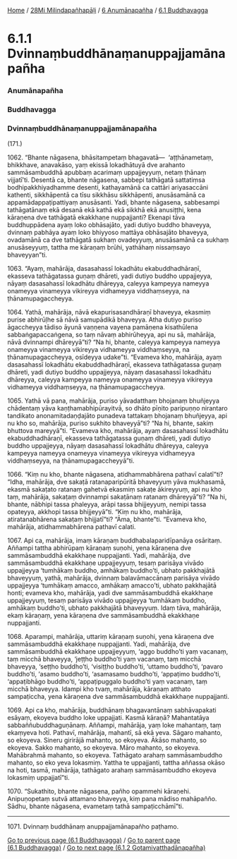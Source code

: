 
[Home](/) / [28Mi Milindapañhapāḷi](/tipitaka/28Mi.md) / [6 Anumānapañha](/tipitaka/28Mi/6.md) / [6.1 Buddhavagga](/tipitaka/28Mi/6/6.1.md)

# 6.1.1 Dvinnaṃbuddhānaṃanuppajjamānapañha

### Anumānapañha

### Buddhavagga

### Dvinnaṃbuddhānaṃanuppajjamānapañha

(171.)

1062\. “Bhante nāgasena, bhāsitampetaṃ bhagavatā—  ‘aṭṭhānametaṃ, bhikkhave, anavakāso, yaṃ ekissā lokadhātuyā dve arahanto sammāsambuddhā apubbaṃ acarimaṃ uppajjeyyuṃ, netaṃ ṭhānaṃ vijjatī’ti. Desentā ca, bhante nāgasena, sabbepi tathāgatā sattatiṃsa bodhipakkhiyadhamme desenti, kathayamānā ca cattāri ariyasaccāni kathenti, sikkhāpentā ca tīsu sikkhāsu sikkhāpenti, anusāsamānā ca appamādappaṭipattiyaṃ anusāsanti. Yadi, bhante nāgasena, sabbesampi tathāgatānaṃ ekā desanā ekā kathā ekā sikkhā ekā anusiṭṭhi, kena kāraṇena dve tathāgatā ekakkhaṇe nuppajjanti? Ekenapi tāva buddhuppādena ayaṃ loko obhāsajāto, yadi dutiyo buddho bhaveyya, dvinnaṃ pabhāya ayaṃ loko bhiyyoso mattāya obhāsajāto bhaveyya, ovadamānā ca dve tathāgatā sukhaṃ ovadeyyuṃ, anusāsamānā ca sukhaṃ anusāseyyuṃ, tattha me kāraṇaṃ brūhi, yathāhaṃ nissaṃsayo bhaveyyan”ti.

1063\. “Ayaṃ, mahārāja, dasasahassī lokadhātu ekabuddhadhāraṇī, ekasseva tathāgatassa guṇaṃ dhāreti, yadi dutiyo buddho uppajjeyya, nāyaṃ dasasahassī lokadhātu dhāreyya, caleyya kampeyya nameyya onameyya vinameyya vikireyya vidhameyya viddhaṃseyya, na ṭhānamupagaccheyya.

1064\. Yathā, mahārāja, nāvā ekapurisasandhāraṇī bhaveyya, ekasmiṃ purise abhirūḷhe sā nāvā samupādikā bhaveyya. Atha dutiyo puriso āgaccheyya tādiso āyunā vaṇṇena vayena pamāṇena kisathūlena sabbaṅgapaccaṅgena, so taṃ nāvaṃ abhirūheyya, api nu sā, mahārāja, nāvā dvinnampi dhāreyyā”ti? “Na hi, bhante, caleyya kampeyya nameyya onameyya vinameyya vikireyya vidhameyya viddhaṃseyya, na ṭhānamupagaccheyya, osīdeyya udake”ti. “Evameva kho, mahārāja, ayaṃ dasasahassī lokadhātu ekabuddhadhāraṇī, ekasseva tathāgatassa guṇaṃ dhāreti, yadi dutiyo buddho uppajjeyya, nāyaṃ dasasahassī lokadhātu dhāreyya, caleyya kampeyya nameyya onameyya vinameyya vikireyya vidhameyya viddhaṃseyya, na ṭhānamupagaccheyya.

1065\. Yathā vā pana, mahārāja, puriso yāvadatthaṃ bhojanaṃ bhuñjeyya chādentaṃ yāva kaṇṭhamabhipūrayitvā, so dhāto pīṇito paripuṇṇo nirantaro tandikato anonamitadaṇḍajāto punadeva tattakaṃ bhojanaṃ bhuñjeyya, api nu kho so, mahārāja, puriso sukhito bhaveyyā”ti? “Na hi, bhante, sakiṃ bhuttova mareyyā”ti. “Evameva kho, mahārāja, ayaṃ dasasahassī lokadhātu ekabuddhadhāraṇī, ekasseva tathāgatassa guṇaṃ dhāreti, yadi dutiyo buddho uppajjeyya, nāyaṃ dasasahassī lokadhātu dhāreyya, caleyya kampeyya nameyya onameyya vinameyya vikireyya vidhameyya viddhaṃseyya, na ṭhānamupagaccheyyā”ti.

1066\. “Kiṃ nu kho, bhante nāgasena, atidhammabhārena pathavī calatī”ti? “Idha, mahārāja, dve sakaṭā ratanaparipūritā bhaveyyuṃ yāva mukhasamā, ekasmā sakaṭato ratanaṃ gahetvā ekasmiṃ sakaṭe ākireyyuṃ, api nu kho taṃ, mahārāja, sakaṭaṃ dvinnampi sakaṭānaṃ ratanaṃ dhāreyyā”ti? “Na hi, bhante, nābhipi tassa phaleyya, arāpi tassa bhijjeyyuṃ, nemipi tassa opateyya, akkhopi tassa bhijjeyyā”ti. “Kiṃ nu kho, mahārāja, atiratanabhārena sakaṭaṃ bhijjatī”ti? “Āma, bhante”ti. “Evameva kho, mahārāja, atidhammabhārena pathavī calati.

1067\. Api ca, mahārāja, imaṃ kāraṇaṃ buddhabalaparidīpanāya osāritaṃ. Aññampi tattha abhirūpaṃ kāraṇaṃ suṇohi, yena kāraṇena dve sammāsambuddhā ekakkhaṇe nuppajjanti. Yadi, mahārāja, dve sammāsambuddhā ekakkhaṇe uppajjeyyuṃ, tesaṃ parisāya vivādo uppajjeyya ‘tumhākaṃ buddho, amhākaṃ buddho’ti, ubhato pakkhajātā bhaveyyuṃ, yathā, mahārāja, dvinnaṃ balavāmaccānaṃ parisāya vivādo uppajjeyya ‘tumhākaṃ amacco, amhākaṃ amacco’ti, ubhato pakkhajātā honti; evameva kho, mahārāja, yadi dve sammāsambuddhā ekakkhaṇe uppajjeyyuṃ, tesaṃ parisāya vivādo uppajjeyya ‘tumhākaṃ buddho, amhākaṃ buddho’ti, ubhato pakkhajātā bhaveyyuṃ. Idaṃ tāva, mahārāja, ekaṃ kāraṇaṃ, yena kāraṇena dve sammāsambuddhā ekakkhaṇe nuppajjanti.

1068\. Aparampi, mahārāja, uttariṃ kāraṇaṃ suṇohi, yena kāraṇena dve sammāsambuddhā ekakkhaṇe nuppajjanti. Yadi, mahārāja, dve sammāsambuddhā ekakkhaṇe uppajjeyyuṃ, ‘aggo buddho’ti yaṃ vacanaṃ, taṃ micchā bhaveyya, ‘jeṭṭho buddho’ti yaṃ vacanaṃ, taṃ micchā bhaveyya, ‘seṭṭho buddho’ti, ‘visiṭṭho buddho’ti, ‘uttamo buddho’ti, ‘pavaro buddho’ti, ‘asamo buddho’ti, ‘asamasamo buddho’ti, ‘appaṭimo buddho’ti, ‘appaṭibhāgo buddho’ti, ‘appaṭipuggalo buddho’ti yaṃ vacanaṃ, taṃ micchā bhaveyya. Idampi kho tvaṃ, mahārāja, kāraṇaṃ atthato sampaṭiccha, yena kāraṇena dve sammāsambuddhā ekakkhaṇe nuppajjanti.

1069\. Api ca kho, mahārāja, buddhānaṃ bhagavantānaṃ sabhāvapakati esāyaṃ, ekoyeva buddho loke uppajjati. Kasmā kāraṇā? Mahantatāya sabbaññubuddhaguṇānaṃ. Aññampi, mahārāja, yaṃ loke mahantaṃ, taṃ ekaṃyeva hoti. Pathavī, mahārāja, mahantī, sā ekā yeva. Sāgaro mahanto, so ekoyeva. Sineru girirājā mahanto, so ekoyeva. Ākāso mahanto, so ekoyeva. Sakko mahanto, so ekoyeva. Māro mahanto, so ekoyeva. Mahābrahmā mahanto, so ekoyeva. Tathāgato arahaṃ sammāsambuddho mahanto, so eko yeva lokasmiṃ. Yattha te uppajjanti, tattha aññassa okāso na hoti, tasmā, mahārāja, tathāgato arahaṃ sammāsambuddho ekoyeva lokasmiṃ uppajjatī”ti.

1070\. “Sukathito, bhante nāgasena, pañho opammehi kāraṇehi. Anipuṇopetaṃ sutvā attamano bhaveyya, kiṃ pana mādiso mahāpañño. Sādhu, bhante nāgasena, evametaṃ tathā sampaṭicchāmī”ti.

---

1071\. Dvinnaṃ buddhānaṃ anuppajjamānapañho paṭhamo.



[Go to previous page (6.1 Buddhavagga)](/tipitaka/28Mi/6/6.1.md) / [Go to parent page (6.1 Buddhavagga)](/tipitaka/28Mi/6/6.1.md) / [Go to next page (6.1.2 Gotamivatthadānapañha)](/tipitaka/28Mi/6/6.1/6.1.2.md)



